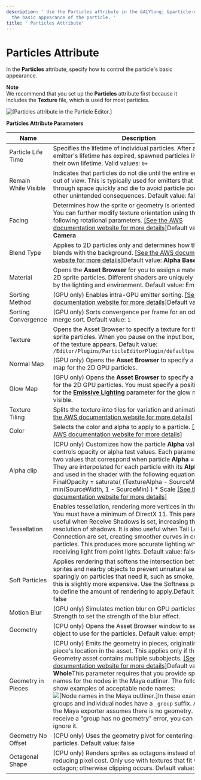 ```yaml
---
description: ' Use the Particles attribute in the &ALYlong; &particle-editor; to control
  the basic appearance of the particle. '
title: ' Particles Attribute'
---
```

# Particles Attribute<a name="particle-editor-reference-particles"></a>

In the **Particles** attribute, specify how to control the particle's basic appearance\. 

**Note**  
We recommend that you set up the **Particles** attribute first because it includes the **Texture** file, which is used for most particles\.

![\[Particles attribute in the Particle Editor.\]](/images/userguide/particles/particle-editor-particles.png)


**Particles Attribute Parameters**  

| Name | Description | 
| --- | --- | 
| Particle Life Time | Specifies the lifetime of individual particles\. After an emitter's lifetime has expired, spawned particles live out their own lifetime\. Valid values: `0+` | 
| Remain While Visible | Indicates that particles do not die until the entire emitter is out of view\. This is typically used for emitters that move through space quickly and die to avoid particle pooling and other unintended consequences\. Default value: false | 
| Facing | Determines how the sprite or geometry is oriented in space\. You can further modify texture orientation using the following rotational parameters\. [\[See the AWS documentation website for more details\]](http://docs.aws.amazon.com/lumberyard/latest/userguide/particle-editor-reference-particles.html)Default value: **Camera** | 
| Blend Type | Applies to 2D particles only and determines how the sprite blends with the background\. [\[See the AWS documentation website for more details\]](http://docs.aws.amazon.com/lumberyard/latest/userguide/particle-editor-reference-particles.html)Default value: **Alpha Based** | 
| Material |  Opens the **Asset Browser** for you to assign a material for the 2D sprite particles\. Different shaders are uniquely affected by the lighting and environment\.  Default value: Empty  | 
| Sorting Method | \(GPU only\) Enables intra\-GPU emitter sorting\. [\[See the AWS documentation website for more details\]](http://docs.aws.amazon.com/lumberyard/latest/userguide/particle-editor-reference-particles.html)Default value: None | 
| Sorting Convergence | \(GPU only\) Sorts convergence per frame for an odd to even merge sort\. Default value: `1` | 
| Texture | Opens the Asset Browser to specify a texture for the 2D sprite particles\. When you pause on the input box, a preview of the texture appears\. Default value: `/Editor/Plugins/ParticleEditorPlugin/defaultparticle.dds` | 
| Normal Map |  \(GPU only\) Opens the **Asset Browser** to specify a normal map for the 2D GPU particles\.  | 
| Glow Map |  \(GPU only\) Opens the **Asset Browser** to specify a glow map for the 2D GPU particles\.   You must specify a positive value for the **[Emissive Lighting](/docs/userguide/particles/editor/reference-lighting.md#emissive-lighting-parameter)** parameter for the glow map to be visible\.   | 
| Texture Tiling | Splits the texture into tiles for variation and animation\. [\[See the AWS documentation website for more details\]](http://docs.aws.amazon.com/lumberyard/latest/userguide/particle-editor-reference-particles.html) | 
| Color |  Selects the color and alpha to apply to a particle\.  [\[See the AWS documentation website for more details\]](http://docs.aws.amazon.com/lumberyard/latest/userguide/particle-editor-reference-particles.html)  | 
| Alpha clip |  \(CPU only\) Customizes how the particle **Alpha** value controls opacity or alpha test values\. Each parameter has two values that correspond when particle **Alpha** = `0` and `1`\. They are interpolated for each particle with its **Alpha** value and used in the shader with the following equation:  FinalOpacity = saturate\( \(TextureAlpha \- SourceMin\) / min\(SourceWidth, 1 \- SourceMin\) \) \* Scale  [\[See the AWS documentation website for more details\]](http://docs.aws.amazon.com/lumberyard/latest/userguide/particle-editor-reference-particles.html)  | 
| Tessellation | Enables tessellation, rendering more vertices in the sprite\. You must have a minimum of DirectX 11\. This parameter is useful when Receive Shadows is set, increasing the resolution of shadows\. It is also useful when Tail Length or Connection are set, creating smoother curves in connected particles\. This produces more accurate lighting when receiving light from point lights\. Default value: false | 
| Soft Particles | Applies rendering that softens the intersection between sprites and nearby objects to prevent unnatural seams\. Use sparingly on particles that need it, such as smoke, because this is slightly more expensive\. Use the Softness parameter to define the amount of rendering to apply\.Default value: false | 
| Motion Blur | \(GPU only\) Simulates motion blur on GPU particles\. Use Blur Strength to set the strength of the blur effect\. | 
| Geometry | \(CPU only\) Opens the Asset Browser window to select a 3D object to use for the particles\. Default value: empty | 
| Geometry in Pieces | \(CPU only\) Emits the geometry in pieces, originating at each piece's location in the asset\. This applies only if the Geometry asset contains multiple subobjects\. [\[See the AWS documentation website for more details\]](http://docs.aws.amazon.com/lumberyard/latest/userguide/particle-editor-reference-particles.html)Default value: **Whole**This parameter requires that you provide specific names for the nodes in the Maya outliner\. The following show examples of acceptable node names:![\[Node names in the Maya outliner.\]](/images/userguide/particles/geometry_in_pieces_01.png)In these examples, the groups and individual nodes have a `_group` suffix\. As a result, the Maya exporter assumes there is no geometry\. If you receive a "group has no geometry" error, you can safely ignore it\. | 
| Geometry No Offset | \(CPU only\) Uses the geometry pivot for centering geometry particles\. Default value: false | 
| Octagonal Shape | \(CPU only\) Renders sprites as octagons instead of quads, reducing pixel cost\. Only use with textures that fit within an octagon; otherwise clipping occurs\. Default value: false | 